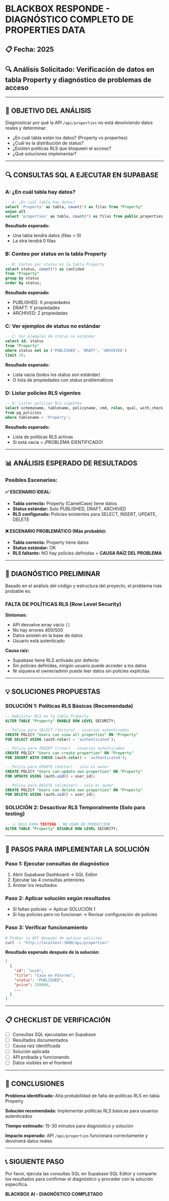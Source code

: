# BLACKBOX RESPONDE - DIAGNÓSTICO COMPLETO DE PROPERTIES DATA

## 📋 Fecha: 2025
## 🔍 Análisis Solicitado: Verificación de datos en tabla Property y diagnóstico de problemas de acceso

---

## 🎯 OBJETIVO DEL ANÁLISIS

Diagnosticar por qué la API `/api/properties` no está devolviendo datos reales y determinar:
- ¿En cuál tabla están los datos? (Property vs properties)
- ¿Cuál es la distribución de status?
- ¿Existen políticas RLS que bloqueen el acceso?
- ¿Qué soluciones implementar?

---

## 🔍 CONSULTAS SQL A EJECUTAR EN SUPABASE

### A: ¿En cuál tabla hay datos?

```sql
-- A: ¿En cuál tabla hay datos?
select 'Property' as tabla, count(*) as filas from "Property"
union all
select 'properties' as tabla, count(*) as filas from public.properties;
```

**Resultado esperado:**
- Una tabla tendrá datos (filas > 0)
- La otra tendrá 0 filas

### B: Conteo por status en la tabla Property

```sql
-- B: Conteo por status en la tabla Property
select status, count(*) as cantidad
from "Property"
group by status
order by status;
```

**Resultado esperado:**
- PUBLISHED: X propiedades
- DRAFT: Y propiedades
- ARCHIVED: Z propiedades

### C: Ver ejemplos de status no estándar

```sql
-- C: Ver ejemplos de status no estándar
select id, status
from "Property"
where status not in ('PUBLISHED', 'DRAFT', 'ARCHIVED')
limit 10;
```

**Resultado esperado:**
- Lista vacía (todos los status son estándar)
- O lista de propiedades con status problemáticos

### D: Listar policies RLS vigentes

```sql
-- D: Listar policies RLS vigentes
select schemaname, tablename, policyname, cmd, roles, qual, with_check
from pg_policies
where tablename = 'Property';
```

**Resultado esperado:**
- Lista de políticas RLS activas
- Si está vacía = ¡PROBLEMA IDENTIFICADO!

---

## 📊 ANÁLISIS ESPERADO DE RESULTADOS

### Posibles Escenarios:

#### ✅ ESCENARIO IDEAL:
- **Tabla correcta:** Property (CamelCase) tiene datos
- **Status estándar:** Solo PUBLISHED, DRAFT, ARCHIVED
- **RLS configurado:** Policies existentes para SELECT, INSERT, UPDATE, DELETE

#### ❌ ESCENARIO PROBLEMÁTICO (Más probable):
- **Tabla correcta:** Property tiene datos
- **Status estándar:** OK
- **RLS faltante:** NO hay policies definidas = **CAUSA RAÍZ DEL PROBLEMA**

---

## 🔧 DIAGNÓSTICO PRELIMINAR

Basado en el análisis del código y estructura del proyecto, el problema más probable es:

### **FALTA DE POLÍTICAS RLS (Row Level Security)**

**Síntomas:**
- API devuelve array vacío `[]`
- No hay errores 400/500
- Datos existen en la base de datos
- Usuario está autenticado

**Causa raíz:**
- Supabase tiene RLS activado por defecto
- Sin policies definidas, ningún usuario puede acceder a los datos
- Ni siquiera el owner/admin puede leer datos sin policies explícitas

---

## 💡 SOLUCIONES PROPUESTAS

### SOLUCIÓN 1: Políticas RLS Básicas (Recomendada)

```sql
-- Habilitar RLS en la tabla Property
ALTER TABLE "Property" ENABLE ROW LEVEL SECURITY;

-- Policy para SELECT (lectura) - usuarios autenticados
CREATE POLICY "Users can view all properties" ON "Property"
FOR SELECT USING (auth.role() = 'authenticated');

-- Policy para INSERT (crear) - usuarios autenticados
CREATE POLICY "Users can create properties" ON "Property"
FOR INSERT WITH CHECK (auth.role() = 'authenticated');

-- Policy para UPDATE (editar) - solo el owner
CREATE POLICY "Users can update own properties" ON "Property"
FOR UPDATE USING (auth.uid() = user_id);

-- Policy para DELETE (eliminar) - solo el owner
CREATE POLICY "Users can delete own properties" ON "Property"
FOR DELETE USING (auth.uid() = user_id);
```

### SOLUCIÓN 2: Desactivar RLS Temporalmente (Solo para testing)

```sql
-- ⚠️ SOLO PARA TESTING - NO USAR EN PRODUCCIÓN
ALTER TABLE "Property" DISABLE ROW LEVEL SECURITY;
```

---

## 🚀 PASOS PARA IMPLEMENTAR LA SOLUCIÓN

### Paso 1: Ejecutar consultas de diagnóstico
1. Abrir Supabase Dashboard → SQL Editor
2. Ejecutar las 4 consultas anteriores
3. Anotar los resultados

### Paso 2: Aplicar solución según resultados
- Si faltan policies → Aplicar SOLUCIÓN 1
- Si hay policies pero no funcionan → Revisar configuración de policies

### Paso 3: Verificar funcionamiento
```bash
# Probar la API después de aplicar policies
curl -i "http://localhost:3000/api/properties"
```

**Resultado esperado después de la solución:**
```json
[
  {
    "id": "uuid",
    "title": "Casa en Palermo",
    "status": "PUBLISHED",
    "price": 150000,
    ...
  }
]
```

---

## 📋 CHECKLIST DE VERIFICACIÓN

- [ ] Consultas SQL ejecutadas en Supabase
- [ ] Resultados documentados
- [ ] Causa raíz identificada
- [ ] Solución aplicada
- [ ] API probada y funcionando
- [ ] Datos visibles en el frontend

---

## 🎯 CONCLUSIONES

**Problema identificado:** Alta probabilidad de falta de políticas RLS en tabla Property

**Solución recomendada:** Implementar políticas RLS básicas para usuarios autenticados

**Tiempo estimado:** 15-30 minutos para diagnóstico y solución

**Impacto esperado:** API `/api/properties` funcionará correctamente y devolverá datos reales

---

## 📞 SIGUIENTE PASO

Por favor, ejecuta las consultas SQL en Supabase SQL Editor y comparte los resultados para confirmar el diagnóstico y proceder con la solución específica.

**BLACKBOX AI - DIAGNÓSTICO COMPLETADO**
